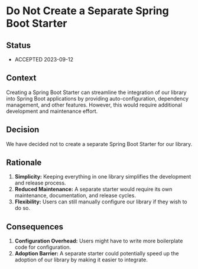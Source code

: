 # Do Not Create a Separate Spring Boot Starter

## Status

- ACCEPTED 2023-09-12

## Context

Creating a Spring Boot Starter can streamline the integration of our library into Spring Boot applications by providing
auto-configuration, dependency management, and other features. However, this would require additional development and
maintenance effort.

## Decision

We have decided not to create a separate Spring Boot Starter for our library.

## Rationale

1. **Simplicity:** Keeping everything in one library simplifies the development and release process.
2. **Reduced Maintenance:** A separate starter would require its own maintenance, documentation, and release cycles.
3. **Flexibility:** Users can still manually configure our library if they wish to do so.

## Consequences

1. **Configuration Overhead:** Users might have to write more boilerplate code for configuration.
2. **Adoption Barrier:** A separate starter could potentially speed up the adoption of our library by making it easier to integrate.
